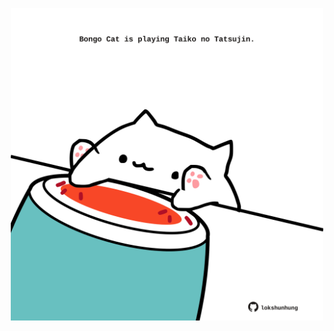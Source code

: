 <!-- built at 05/06/2022, 01:28:32 UTC -->
<p align="center">
  <img width="500" height="500" src="./ReadmeImage.svg">
</p>
